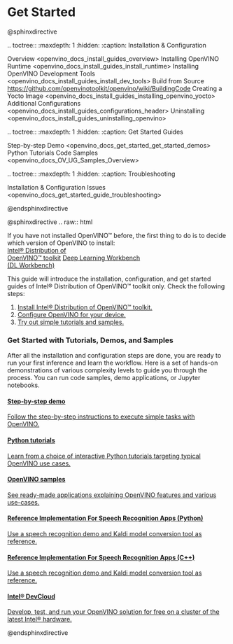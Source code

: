 # Get Started 

@sphinxdirective

.. toctree::
   :maxdepth: 1
   :hidden:
   :caption: Installation & Configuration
   
   Overview <openvino_docs_install_guides_overview>
   Installing OpenVINO Runtime <openvino_docs_install_guides_install_runtime>
   Installing OpenVINO Development Tools <openvino_docs_install_guides_install_dev_tools>
   Build from Source <https://github.com/openvinotoolkit/openvino/wiki/BuildingCode>
   Creating a Yocto Image <openvino_docs_install_guides_installing_openvino_yocto>
   Additional Configurations <openvino_docs_install_guides_configurations_header>
   Uninstalling <openvino_docs_install_guides_uninstalling_openvino>

<!--
.. toctree::
   :maxdepth: 1
   :hidden:
   :caption: Additional Configurations
<!--   
   Configurations for GPU <openvino_docs_install_guides_configurations_for_intel_gpu>
   Configurations for NCS2 <openvino_docs_install_guides_configurations_for_ncs2>
   Configurations for VPU <openvino_docs_install_guides_installing_openvino_ivad_vpu>
   Configurations for GNA <openvino_docs_install_guides_configurations_for_intel_gna>
-->
   
.. toctree::
   :maxdepth: 1
   :hidden:
   :caption: Get Started Guides
   
   Step-by-step Demo <openvino_docs_get_started_get_started_demos>
   Python Tutorials <tutorials>
   Code Samples <openvino_docs_OV_UG_Samples_Overview>

<!--
.. toctree::
   :maxdepth: 1
   :hidden:
   :caption: OpenVINO Code Samples
<!--
   openvino_docs_OV_UG_Samples_Overview
-->

.. toctree::
   :maxdepth: 1
   :hidden:
   :caption: Troubleshooting
   
   Installation & Configuration Issues <openvino_docs_get_started_guide_troubleshooting>
   
@endsphinxdirective
 
@sphinxdirective
.. raw:: html

   <link rel="stylesheet" type="text/css" href="_static/css/getstarted_style_v2.css">
    
   <p id="GSG_introtext">If you have not installed OpenVINO™ before, the first thing to do is to decide which version of OpenVINO to install:<br />
     <a href="openvino_docs_install_guides_overview.html" >Intel® Distribution of <br />OpenVINO™ toolkit</a>
     <a href="workbench_docs_Workbench_DG_Introduction.html" >Deep Learning Workbench <br />(DL Workbench)</a>
   </p>
   
   <p>This guide will introduce the installation, configuration, and get started guides of Intel® Distribution of OpenVINO™ toolkit only. Check the following steps:<br />
    <ol>
    <li><a href="openvino_docs_install_guides_overview.html" >Install Intel® Distribution of OpenVINO™ toolkit.</a></li>
    <li><a href="openvino_docs_install_guides_configurations_header.html" >Configure OpenVINO for your device.</a></li>
    <li><a href="#get-started-tutorials" >Try out simple tutorials and samples.</a></li>
    </ol>
   </p>
   <div style="clear:both;"> </div> 
   
   <!--
   <p>If you are using Intel® Processor Graphics, Intel® Vision Accelerator Design with Intel® Movidius™ VPUs, Intel® Neural Compute Stick 2 or Intel® Gaussian &amp; Neural Accelerator (GNA), please check the additional configurations for them accordingly: <a href="openvino_docs_install_guides_configurations_for_intel_gpu.html" >Configurations for GPU</a>, <a href="openvino_docs_install_guides_installing_openvino_ivad_vpu.html" >Configurations for VPU</a>, <a href="openvino_docs_install_guides_configurations_for_ncs2.html" >Configurations for NCS2</a> or <a href="openvino_docs_install_guides_configurations_for_intel_gna.html" >Configurations for GNA</a>.
   </p>
   -->
   
   <h3><a name="get-started-tutorials">Get Started with Tutorials, Demos, and Samples</a></h3>
   
   <p>After all the installation and configuration steps are done, you are ready to run your first inference and learn the workflow. Here is a set of hands-on demonstrations of various complexity levels to guide you through the process. You can run code samples, demo applications, or Jupyter notebooks.</p>
 
   <div id="GSG_nextstepchoice">
     <a href="openvino_docs_get_started_get_started_demos.html" >
        <h4>Step-by-step demo		</h4>
        <p>Follow the step-by-step instructions to execute simple tasks with OpenVINO. </p>
     </a>
     <a href="tutorials.html" >
        <h4>Python tutorials		</h4>
        <p>Learn from a choice of interactive Python tutorials targeting typical OpenVINO use cases.</p>
     </a> 		
     <a href="openvino_docs_OV_UG_Samples_Overview.html" >
        <h4>OpenVINO samples	</h4>
        <p>See ready-made applications explaining OpenVINO features and various use-cases.		</p>
     </a> 
     <a href="openvino_inference_engine_ie_bridges_python_sample_speech_sample_README.html" >
        <h4>Reference Implementation For Speech Recognition Apps (Python)</h4>
        <p>Use a speech recognition demo and Kaldi model conversion tool as reference. </p>
     </a>
    <a href="openvino_inference_engine_samples_speech_sample_README.html" >
        <h4>Reference Implementation For Speech Recognition Apps (C++)</h4>
        <p>Use a speech recognition demo and Kaldi model conversion tool as reference. </p>
     </a>
     <a href="http://devcloud.intel.com/edge/" >
        <h4>Intel® DevCloud 	</h4>
        <p>Develop, test, and run your OpenVINO solution for free on a cluster of the latest Intel® hardware. </p>
     </a> 
   </div>
   <div style="clear:both;"> </div>

<!--
     <a href="workbench_docs_Workbench_DG_Introduction.html" >
        <h4>DL Workbench		</h4>
        <p>Use a web-based version of OpenVINO with a Graphical User Interface. Installing a DL Workbench container is required. </p>
     </a> 
-->

@endsphinxdirective